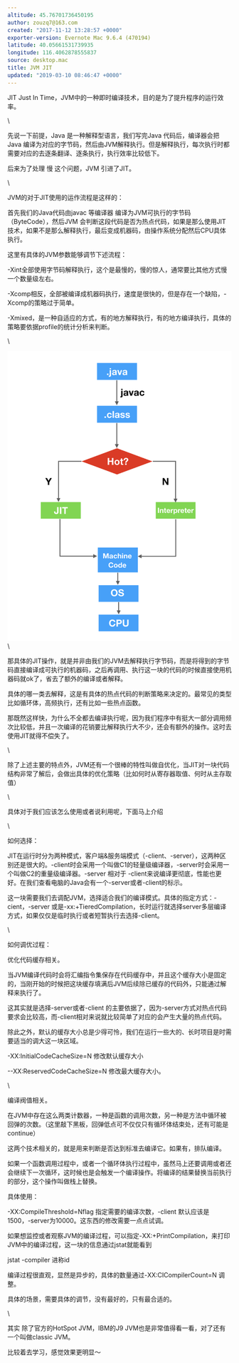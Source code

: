 ```yaml
---
altitude: 45.76701736450195
author: zouzq7@163.com
created: "2017-11-12 13:28:57 +0000"
exporter-version: Evernote Mac 9.6.4 (470194)
latitude: 40.05661531739935
longitude: 116.4062878555837
source: desktop.mac
title: JVM JIT
updated: "2019-03-10 08:46:47 +0000"
---
```


<div>

JIT Just In
Time，JVM中的一种即时编译技术，目的是为了提升程序的运行效率。

</div>

<div>

\

</div>

<div>

先说一下前提，Java 是一种解释型语言，我们写完Java 代码后，编译器会把Java
编译为对应的字节码，然后由JVM解释执行。但是解释执行，每次执行时都需要对应的去逐条翻译、逐条执行，执行效率比较低下。

</div>

<div>

后来为了处理 慢 这个问题，JVM 引进了JIT。

</div>

<div>

\

</div>

<div>

JVM的对于JIT使用的运作流程是这样的：

</div>

<div>

首先我们的Java代码由javac
等编译器 编译为JVM可执行的字节码（ByteCode），然后JVM
会判断这段代码是否为热点代码，如果是那么使用JIT技术，如果不是那么解释执行，最后变成机器码，由操作系统分配然后CPU具体执行。

</div>

<div>

这里有具体的JVM参数能够调节下述流程：

</div>

<div>

-Xint全部使用字节码解释执行，这个是最慢的，慢的惊人，通常要比其他方式慢一个数量级左右。

</div>

<div>

-Xcomp相反，全部被编译成机器码执行，速度是很快的，但是存在一个缺陷，-Xcomp的策略过于简单。

</div>

<div>

-Xmixed，是一种自适应的方式，有的地方解释执行，有的地方编译执行，具体的策略要依据profile的统计分析来判断。

</div>

<div>

\

</div>

<div>

![](JVM%20JIT.resources/%E5%B1%8F%E5%B9%95%E5%BF%AB%E7%85%A7%202017-11-13%20%E4%B8%8A%E5%8D%8811.07.15.png) 
 \

</div>

<div>

那具体的JIT操作，就是并非由我们的JVM去解释执行字节码，而是将得到的字节码直接编译成可执行的机器码，之后再调用、执行这一块的代码的时候直接使用机器码就ok了，省去了额外的编译或者解释。

</div>

<div>

具体的哪一类去解释，这是有具体的热点代码的判断策略来决定的。最常见的类型
比如循环体，高频执行，还有比如一些热点函数。

</div>

<div>

那既然这样快，为什么不全都去编译执行呢，因为我们程序中有挺大一部分调用频次比较低，并且一次编译的花销要比解释执行大不少，还会有额外的操作。这时去使用JIT就得不偿失了。

</div>

<div>

\

</div>

<div>

除了上述主要的特点外，JVM还有一个很棒的特性叫做自优化，当JIT对一块代码结构非常了解后，会做出具体的优化策略（比如何时从寄存器取值、何时从主存取值）

</div>

<div>

\

</div>

<div>

具体对于我们应该怎么使用或者说利用呢，下面马上介绍

</div>

<div>

\

</div>

<div>

如何选择：

</div>

<div>

JIT在运行时分为两种模式，客户端&服务端模式（-client、-server），这两种区别还是很大的。-client时会采用一个叫做C1的轻量级编译器，-server时会采用一个叫做C2的重量级编译器。-server
相对于
-client来说编译更彻底，性能也更好。在我们查看电脑的Java会有一个-server或者-client的标示。

</div>

<div>

这一块需要我们去调配JVM，选择适合我们的编译模式。具体的指定方式：-cient，-server
或是-xx:+TieredCompilation，长时运行就选择server多层编译方式，如果仅仅是临时执行或者短暂执行去选择-client。

</div>

<div>

\

</div>

<div>

如何调优过程：

</div>

<div>

优化代码缓存相关。

</div>

<div>

当JVM编译代码时会将汇编指令集保存在代码缓存中，并且这个缓存大小是固定的，当刚开始的时候把这块缓存填满后JVM后续除已缓存的代码外，只能通过解释来执行了。

</div>

<div>

这其实就是选择-server或者-client
的主要依据了，因为-server方式对热点代码要求会比较高，而-client相对来说就比较简单了对应的会产生大量的热点代码。

</div>

<div>

除此之外，默认的缓存大小总是少得可怜，我们在运行一些大的、长时项目是时需要适当的调大这一块区域。

</div>

<div>

-XX:InitialCodeCacheSize=N 修改默认缓存大小

</div>

<div>

--XX:ReservedCodeCacheSize=N 修改最大缓存大小。

</div>

<div>

\

</div>

<div>

编译阀值相关。

</div>

<div>

在JVM中存在这么两类计数器，一种是函数的调用次数，另一种是方法中循环被回弹的次数。（这里敲下黑板，回弹低点可不仅仅只有循环体结束处，还有可能是continue）

</div>

<div>

这两个技术相关的，就是用来判断是否达到标准去编译它。如果有，排队编译。

</div>

<div>

如果一个函数调用过程中，或者一个循环体执行过程中，虽然马上还要调用或者还会继续下一次循环，这时候也是会触发一个编译操作。将编译的结果替换当前执行的部分，这个操作叫做栈上替换。

</div>

<div>

具体使用：

</div>

<div>

-XX:CompileThreshold=Nflag 指定需要的编译次数，-client
默认应该是1500，-server为10000。这东西的修改需要一点点试调。

</div>

<div>

如果想监控或者观察JVM的编译过程，可以指定-XX:+PrintCompilation，来打印JVM中的编译过程，这一块的信息通过jstat就能看到

</div>

<div>

jstat -compiler 进称id

</div>

<div>

编译过程很直观，显然是异步的，具体的数量通过-XX:CICompilerCount=N 调整。

</div>

<div>

具体的场景，需要具体的调节，没有最好的，只有最合适的。

</div>

<div>

\

</div>

<div>

其实 除了官方的HotSpot JVM，IBM的J9
JVM也是非常值得看一看，对了还有一个叫做classic JVM。

</div>

<div>

比较着去学习，感觉效果更明显～

</div>
